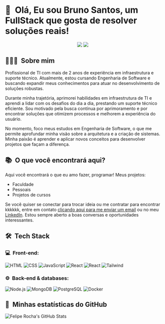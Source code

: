 <h1>👋 &nbsp;Olá, Eu sou Bruno Santos, um FullStack que gosta de resolver soluções reais!</h1>
<p align="center">
<a href="https://www.linkedin.com/in/bruno-rafael-000786346/"><img src="https://img.shields.io/badge/-My%20LinkedIn-0077B5?style=flat-square&logo=linkedin&logoColor=white"/></a>
<a href="mailto:Brunorafaeldossantos202@gmail.com"><img src="https://img.shields.io/badge/-Send%20Me%20a%20Message-D14836?style=flat-square&logo=Gmail&logoColor=white"/></a>

</p>

<h2> 👨🏻‍💻 &nbsp;Sobre mim </h2>

Profissional de TI com mais de 2 anos de experiência em infraestrutura e suporte técnico. Atualmente, estou cursando Engenharia de Software e buscando expandir meus conhecimentos para atuar no desenvolvimento de soluções robustas.

Durante minha trajetória, aprimorei habilidades em infraestrutura de TI e aprendi a lidar com os desafios do dia a dia, prestando um suporte técnico eficiente. Sou motivado pela busca contínua por aprimoramento e por encontrar soluções que otimizem processos e melhorem a experiência do usuário.

No momento, foco meus estudos em Engenharia de Software, o que me permite aprofundar minha visão sobre a arquitetura e a criação de sistemas. Minha paixão é aprender e aplicar novos conceitos para desenvolver projetos que façam a diferença.

<h2> 📚 &nbsp;O que você encontrará aqui? </h2>

Aqui você encontrará o que eu amo fazer, programar!
Meus projetos:

- Faculdade
- Pessoais
- Projetos de cursos
  
Se você quiser se conectar para trocar ideia ou me contratar para encontrar kkkkkk, entre em contato <a href="mailto:Brunorafaeldossantos202@gmail.com">clicando aqui para me enviar um email</a> ou no meu <a href="https://www.linkedin.com/in/bruno-rafael-000786346/">LinkedIn</a>. Estou sempre aberto a boas conversas e oportunidades interessantes.

<h2> 🛠 &nbsp;Tech Stack</h2>
<h3>💻 &nbsp;Front-end:</h3>

![HTML](https://img.shields.io/badge/-HTML-333333?style=flat&logo=HTML5)
![CSS](<img width="50" height="50" src="https://img.icons8.com/ios-filled/50/css3.png" alt="css3"/>)
![JavaScript](https://img.shields.io/badge/-JavaScript-333333?style=flat&logo=javascript)
![React](https://img.shields.io/badge/-React-333333?style=flat&logo=react)
![React](https://img.shields.io/badge/-React%20Native-333333?style=flat&logo=react)
![Tailwind](https://img.shields.io/badge/-Tailwind-333333?style=flat&logo=tailwind-css)

<h3>⚙️ &nbsp;Back-end & databases:</h3>

![Node.js](https://img.shields.io/badge/-Node.js-333333?style=flat&logo=node.js)
![MongoDB](https://img.shields.io/badge/-MongoDB-333333?style=flat&logo=mongodb)
![PostgreSQL](https://img.shields.io/badge/-PostgreSQL-333333?style=flat&logo=postgresql)
![Docker](https://img.shields.io/badge/-Docker-333333?style=flat&logo=docker)

<h2>🚀 &nbsp;Minhas estatísticas do GitHub</h2>

![Felipe Rocha's GitHub Stats](https://github-readme-stats.vercel.app/api?username=victors21dev&show_icons=true&theme=dracula)
